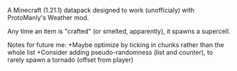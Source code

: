 A Minecraft (1.21.1) datapack designed to work (unofficialy) with ProtoManly's Weather mod.

Any time an item is "crafted" (or smelted, apparently), it spawns a supercell.

Notes for future me:
+Maybe optimize by ticking in chunks rather than the whole list
+Consider adding pseudo-randomness (list and counter), to rarely spawn a tornado (offset from player)
